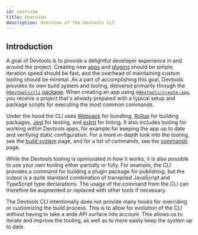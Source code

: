 ```yaml
---
id: overview
title: Overview
description: Overview of the Devtools CLI
---
```


## Introduction

A goal of Devtools is to provide a delightful developer experience in and
around the project. Creating new [apps](../../references/glossary.md#app) and
[plugins](../../references/glossary.md#plugin) should be simple, iteration
speed should be fast, and the overhead of maintaining custom tooling should be
minimal. As a part of accomplishing this goal, Devtools provides its own build
system and tooling, delivered primarily through the
[`@devtools/cli`](https://www.npmjs.com/package/@devtools/cli) [package](../../references/glossary.md#package). When
creating an app using
[`@devtools/create-app`](https://www.npmjs.com/package/@devtools/create-app),
you receive a project that's already prepared with a typical setup and package
scripts for executing the most common commands.

Under the hood the CLI uses [Webpack](https://webpack.js.org/) for bundling,
[Rollup](https://rollupjs.org/) for building packages,
[Jest](https://jestjs.io/) for testing, and [eslint](https://eslint.org/) for
linting. It also includes tooling for working within Devtools apps, for example
for keeping the app up to date and verifying static configuration. For a more
in-depth look into the tooling, see the [build system](./02-build-system.md)
page, and for a list of commands, see the [commands](./03-commands.md) page.

While the Devtools tooling is opinionated in how it works, it is also possible
to use your own tooling either partially or fully. For example, the CLI provides
a command for building a plugin package for publishing, but the output is a
quite standard combination of transpiled JavaScript and TypeScript type
declarations. The usage of the command from the CLI can therefore be augmented
or replaced with other tools if necessary.

The Devtools CLI intentionally does not provide many hooks for overriding or
customizing the build process. This is to allow for evolution of the CLI without
having to take a wide API surface into account. This allows us to iterate and
improve the tooling, as well as to more easily keep the system up to date.
